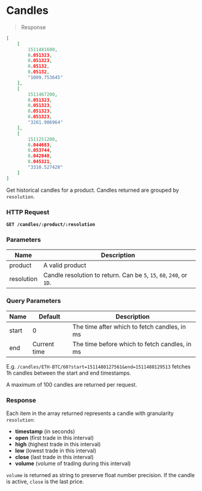 # Candles

> Response

```json
[
	[
		1511481600,
		0.051323,
		0.051323,
		0.05132,
		0.05132,
		"1009.753645"
	],
	[
		1511467200,
		0.051323,
		0.051323,
		0.051323,
		0.051323,
		"3201.906964"
	],
	[
		1511251200,
		0.044683,
		0.053744,
		0.042048,
		0.045321,
		"3310.527428"
	]
]
```

Get historical candles for a product. Candles returned are grouped by `resolution`.

### HTTP Request

**`GET /candles/:product/:resolution`**

### Parameters

Name | Description
---------- | -------
product | A valid product
resolution | Candle resolution to return. Can be `5`, `15`, `60`, `240`, or `1D`.

### Query Parameters

Name | Default | Description
---------- | ---- | -------
start | 0 | The time after which to fetch candles, in ms
end | Current time | The time before which to fetch candles, in ms

E.g. `/candles/ETH-BTC/60?start=1511480127561&end=1511480129513` fetches 1h candles between the start and end timestamps.

A maximum of 100 candles are returned per request.

### Response

Each item in the array returned represents a candle with granularity `resolution`:

* **timestamp** (in seconds)
* **open** (first trade in this interval)
* **high** (highest trade in this interval)
* **low** (lowest trade in this interval)
* **close** (last trade in this interval)
* **volume** (volume of trading during this interval)

`volume` is returned as string to preserve float number precision. If the candle is active, `close` is the last price.
